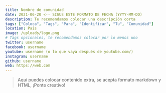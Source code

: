 ```yaml
---
title: Nombre de comunidad
date: 2021-06-20 <-- SIGUE ESTE FORMATO DE FECHA (YYYY-MM-DD)
description: Te recomendamos colocar una descripción corta
tags: ["Coloca", "Tags", "Para", "Identificar", "Tu", "Comunidad"]
location: Pais
image: /uploads/logo.png
# Tags opcionales, te recomendamos colocar por lo menos uno
twitter: username
facebook: username
youtube: username (o lo que vaya después de youtube.com/)
instagram: username
github: username
web: https://web.com
---
```


> Aquí puedes colocar contenido extra, se acepta formato markdown y HTML, ¡Ponte creativo!
